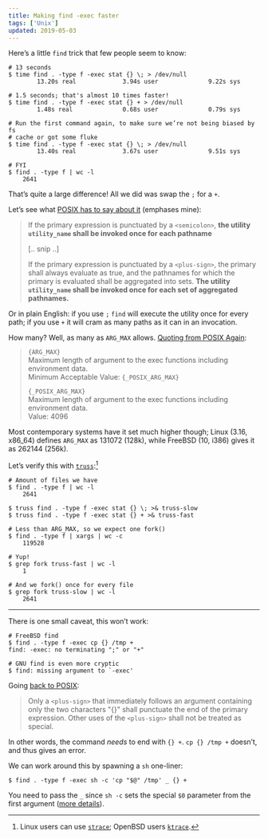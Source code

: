 ```yaml
---
title: Making find -exec faster
tags: ['Unix']
updated: 2019-05-03
---
```


Here’s a little `find` trick that few people seem to know:

    # 13 seconds
    $ time find . -type f -exec stat {} \; > /dev/null
            13.20s real             3.94s user              9.22s sys

    # 1.5 seconds; that's almost 10 times faster!
    $ time find . -type f -exec stat {} + > /dev/null
            1.48s real              0.68s user              0.79s sys

    # Run the first command again, to make sure we’re not being biased by fs
    # cache or got some fluke
    $ time find . -type f -exec stat {} \; > /dev/null
            13.40s real             3.67s user              9.51s sys

    # FYI
    $ find . -type f | wc -l
        2641

That’s quite a large difference! All we did was swap the `;` for a `+`.

Let’s see what [POSIX has to say about it][posix] (emphases mine):

> If the primary expression is punctuated by a `<semicolon>`, **the utility
> `utility_name` shall be invoked once for each pathname**
>
> [.. snip ..]
>
> If the primary expression is punctuated by a `<plus-sign>`, the primary shall
> always evaluate as true, and the pathnames for which the primary is evaluated
> shall be aggregated into sets. **The utility `utility_name` shall be invoked once
> for each set of aggregated pathnames.**

Or in plain English: if you use `;` `find` will execute the utility once for
every path; if you use `+` it will cram as many paths as it can in an
invocation.

How many? Well, as many as `ARG_MAX` allows. [Quoting from POSIX Again][limits]:

> `{ARG_MAX}`  
> Maximum length of argument to the exec functions including environment data.  
> Minimum Acceptable Value: `{_POSIX_ARG_MAX}`
>
> `{_POSIX_ARG_MAX}`  
> Maximum length of argument to the exec functions including environment data.  
> Value: 4096

Most contemporary systems have it set much higher though; Linux (3.16, x86\_64)
defines `ARG_MAX` as 131072 (128k), while FreeBSD (10, i386) gives it as 262144
(256k).

Let’s verify this with [`truss`][truss]:[^1]

    # Amount of files we have
    $ find . -type f | wc -l
        2641

    $ truss find . -type f -exec stat {} \; >& truss-slow
    $ truss find . -type f -exec stat {} + >& truss-fast

    # Less than ARG_MAX, so we expect one fork()
    $ find . -type f | xargs | wc -c
        119528

    # Yup!
    $ grep fork truss-fast | wc -l
        1

    # And we fork() once for every file
    $ grep fork truss-slow | wc -l
        2641

---

There is one small caveat, this won’t work:

    # FreeBSD find
    $ find . -type f -exec cp {} /tmp +
    find: -exec: no terminating ";" or "+"

    # GNU find is even more cryptic
    $ find: missing argument to `-exec'

Going [back to POSIX][posix]:

> Only a `<plus-sign>` that immediately follows an argument containing only the
> two characters "{}" shall punctuate the end of the primary expression. Other
> uses of the `<plus-sign>` shall not be treated as special.

In other words, the command *needs* to end with `{} +`. `cp {} /tmp +` doesn’t,
and thus gives an error.

We can work around this by spawning a `sh` one-liner:

    $ find . -type f -exec sh -c 'cp "$@" /tmp' _ {} +

You need to pass the `_` since `sh -c` sets the special `$0` parameter from the
first argument ([more details][reddit]).

[^1]: Linux users can use [`strace`][strace]; OpenBSD users [`ktrace`][ktrace].

[posix]: http://pubs.opengroup.org/onlinepubs/9699919799/utilities/find.html
[limits]: http://pubs.opengroup.org/onlinepubs/9699919799/basedefs/limits.h.html
[truss]: http://www.freebsd.org/cgi/man.cgi?query=truss&apropos=0&sektion=0&manpath=FreeBSD+10.1-RELEASE&arch=default&format=html
[strace]: http://sourceforge.net/projects/strace/
[ktrace]: http://www.openbsd.org/cgi-bin/man.cgi?query=ktrace&apropos=0&sec=0&arch=default&manpath=OpenBSD-current
[reddit]: https://www.reddit.com/r/commandline/comments/bk00or/making_find_exec_faster/emcqcgx/

